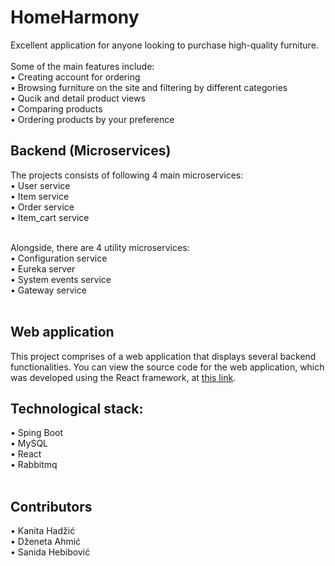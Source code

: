 # HomeHarmony

Excellent application for anyone looking to purchase high-quality furniture. <br> <br>
Some of the main features include: <br>
•	Creating account for ordering <br>
•	Browsing furniture on the site and filtering by different categories <br>
•	Qucik and detail product views <br>
•	Comparing products <br>
•	Ordering products by your preference <br>

## Backend (Microservices)

The projects consists of following 4 main microservices:  <br>
•	User service <br>
•	Item service <br>
•	Order service <br>
•	Item_cart service <br> <br>

Alongside, there are 4 utility microservices: <br>
•	Configuration service <br>
•	Eureka server <br>
•	System events service <br>
•	Gateway service <br> <br>

## Web application

This project comprises of a web application that displays several backend functionalities. 
You can view the source code for the web application, which was developed using the React framework, at [this link](https://github.com/khadzic2/nwt_app/tree/master/frontend).

## Technological stack:

•	Sping Boot  <br>
•	MySQL <br>
•	React <br>
•	Rabbitmq <br> <br>

## Contributors

•	Kanita Hadžić <br>
•	Dženeta Ahmić <br>
•	Sanida Hebibović <br>

 
